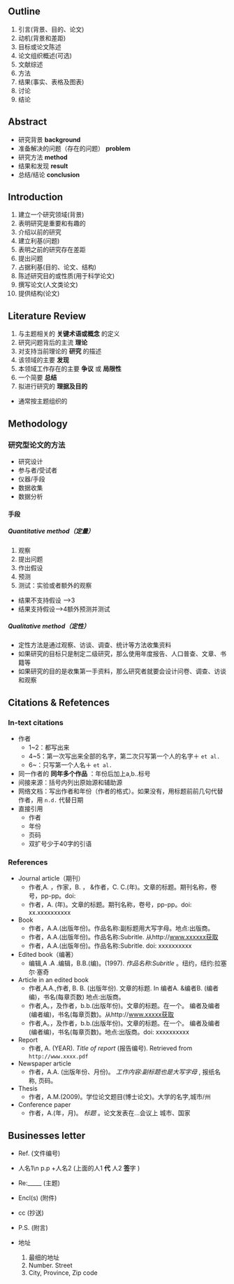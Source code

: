 ## Outline
1. 引言(背景、目的、论文)
  1. 动机(背景和差距)
  2. 目标或论文陈述
  3. 论文组织概述(可选)
2. 文献综述
3. 方法
4. 结果(事实、表格及图表)
5. 讨论
6. 结论

## Abstract
- 研究背景 **background** 
- 准备解决的问题（存在的问题） **problem** 
- 研究方法 **method** 
- 结果和发现 **result** 
- 总结/结论 **conclusion** 

## Introduction

1. 建立一个研究领域(背景)
  1. 表明研究是重要和有趣的
  2. 介绍以前的研究
2. 建立利基(问题)
  1. 表明之前的研究存在差距
  2. 提出问题
3. 占据利基(目的、论文、结构)
  1. 陈述研究目的或性质(用于科学论文)
  2. 撰写论文(人文类论文)
  3. 提供结构(论文)

## Literature Review
1. 与主题相关的 **关键术语或概念** 的定义
2. 研究问题背后的主流 **理论** 
3. 对支持当前理论的 **研究** 的描述
4. 该领域的主要 **发现** 
5. 本领域工作存在的主要 **争议** 或 **局限性** 
6. 一个简要 **总结** 
7. 拟进行研究的 **理据及目的** 

- 通常按主题组织的

## Methodology
### 研究型论文的方法
- 研究设计
- 参与者/受试者
- 仪器/手段
- 数据收集
- 数据分析

#### 手段
##### Quantitative method（定量）
1. 观察
2. 提出问题
3. 作出假设
4. 预测
5. 测试：实验或者额外的观察
  - 结果不支持假设 -->3
  - 结果支持假设-->4额外预测并测试

##### Qualitative method（定性）
- 定性方法是通过观察、访谈、调查、统计等方法收集资料
- 如果研究的目标只是制定二级研究，那么使用年度报告、人口普查、文章、书籍等
- 如果研究的目的是收集第一手资料，那么研究者就要会设计问卷、调查、访谈和观察

## Citations & Refetences

### In-text citations
- 作者
  - 1~2：都写出来
  - 4~5：第一次写出来全部的名字，第二次只写第一个人的名字＋ `et al.` 
  - 6~：只写第一个人名＋ `et al.` 
- 同一作者的 **同年多个作品** ：年份后加上a,b..标号
- 间接来源：括号内列出原始源和辅助源
- 网络文档：写出作者和年份（作者的格式）。如果没有，用标题前前几句代替作者，用 `n.d.` 代替日期
- 直接引用
  - 作者
  - 年份
  - 页码
  - 双扩号少于40字的引语

### References
- Journal article（期刊）
  - 作者,A. ，作家，B. ， &作者，C. C.(年)。文章的标题。期刊名称，卷号，pp-pp。doi: 
  - 作者，A. (年)。文章的标题。期刊名称，卷号，pp-pp。doi: xx.xxxxxxxxxx
- Book
  - 作者，A.A.(出版年份)。作品名称:副标题用大写字母。地点:出版商。
  - 作者，A.A.(出版年份)。作品名称:Subritle. 从http://www.xxxxxx获取
  - 作者，A.A.(出版年份)。作品名称:Subritle. doi: xxxxxxxxxx
- Edited book（编著）
  - 编辑,A .A .编辑，B.B.(编)。(1997).  *作品名称:Subritle* 。纽约，纽约:拉塞尔·塞奇
- Article in an edited book
  - 作者,A.A.,作者, B. B. (出版年份). 文章的标题. In 编者A. &编者B. (编者编)，书名(每章页数) 地点:出版商。
  - 作者,A。，及作者，b.b.(出版年份)。文章的标题。在一个。
编者及编者(编者编)，书名(每章页数)。从http://www.xxxxx获取
  - 作者,A。，及作者，b.b.(出版年份)。文章的标题。在一个。
编者及编者(编者编)，书名(每章页数)。地点:出版商。doi: xxxxxxxxxx
- Report
  - 作者, A. (YEAR). *Title of report* (报告编号). Retrieved from  `http://www.xxxx.pdf` 
- Newspaper article
  - 作者，A.A. (出版年份、月份)。 *工作内容:副标题也是大写字母* , 报纸名称, 页码。
- Thesis
  - 作者，A.M.(2009)。学位论文题目(博士论文)。大学的名字,城市/州
- Conference paper
  - 作者，A.(年，月)。 *标题* 。论文发表在...会议上  城市、国家

## Businesses letter
- Ref. (文件编号)

- 人名1\n
  p.p +人名2 (上面的人1 **代** 人2 **签**字 )

- Re:_____ (主题)

- Encl(s)  (附件)
- cc  (抄送)
- P.S.  (附言)

- 地址
  1. 最细的地址
  2. Number. Street
  3.  City, Province, Zip code